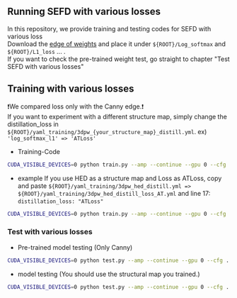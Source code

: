 ## Running SEFD with various losses
In this repository, we provide training and testing codes for SEFD with various loss  
Download the [edge of weights](https://drive.google.com/drive/folders/1cj9U7Jq2B_aN7XagiYmkt_o10B8rzF4p?usp=sharing) and place it under `${ROOT}/Log_softmax` and `${ROOT}/L1_loss` ... .  
If you want to check the pre-trained weight test, go straight to chapter "Test SEFD with various losses"

## Training with various losses
❗We compared loss only with the Canny edge.❗  
If you want to experiment with a different structure map, simply change the distillation_loss in `${ROOT}/yaml_training/3dpw_{your_structure_map}_distill.yml`. ex) `'log_softmax_l1' => 'ATLoss'`  

* Training-Code
```bash  
CUDA_VISIBLE_DEVICES=0 python train.py --amp --continue --gpu 0 --cfg ../assets/yaml_training/3dpw_canny_distil_loss_"{choose_your_loss}".yml
```    
* example
If you use HED as a structure map and Loss as ATLoss, copy and paste `${ROOT}/yaml_training/3dpw_hed_distill.yml => ${ROOT}/yaml_training/3dpw_hed_distill_loss_AT.yml` and line 17: `distillation_loss: "ATLoss"`
```bash  
CUDA_VISIBLE_DEVICES=0 python train.py --amp --continue --gpu 0 --cfg ../assets/yaml_training/3dpw_hed_distil_loss_AT.yml
```    


### Test with various losses
* Pre-trained model testing (Only Canny)
```bash  
CUDA_VISIBLE_DEVICES=0 python test.py --amp --continue --gpu 0 --cfg ../assets/yaml_test/3dpw_canny_distil_test.yml --exp_dir ../"{choose_loss}" --test_epoch 10  
```  
* model testing (You should use the structural map you trained.)
```bash  
CUDA_VISIBLE_DEVICES=0 python test.py --amp --continue --gpu 0 --cfg ../assets/yaml_test/3dpw_"{your_strcuture_map}"_distil_test.yml --exp_dir ../output/"{your_Exp_dir}" --test_epoch "your_epoch"  
```  